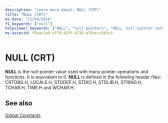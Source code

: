 ```yaml
---
description: "Learn more about: NULL (CRT)"
title: "NULL (CRT)"
ms.date: "11/04/2016"
f1_keywords: ["null"]
helpviewer_keywords: ["NULL", "null pointers", "NULL, null pointer value"]
ms.assetid: f9aac2a0-4f79-423f-8738-a76dccc0b1c3
---
```

# NULL (CRT)

**NULL** is the null-pointer value used with many pointer operations and functions. It is equivalent to 0. **NULL** is defined in the following header files: CRTDBG.H, LOCALE.H, STDDEF.H, STDIO.H, STDLIB.H, STRING.H, TCHAR.H, TIME.H and WCHAR.H.

## See also

[Global Constants](../c-runtime-library/global-constants.md)
